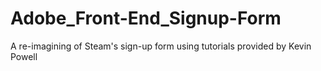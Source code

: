 # Adobe_Front-End_Signup-Form
A re-imagining of Steam's sign-up form using tutorials provided by Kevin Powell
